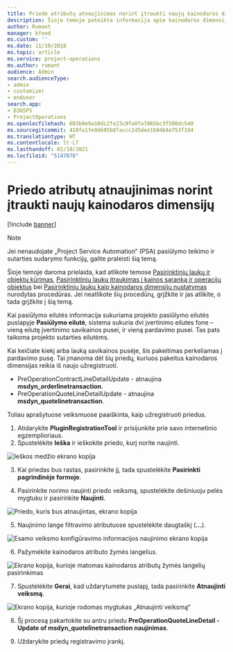 ```yaml
---
title: Priedo atributų atnaujinimas norint įtraukti naujų kainodaros dimensijų
description: Šioje temoje pateikta informacija apie kainodaros dimensijų priedo atributų atnaujinimą.
author: Rumant
manager: kfend
ms.custom: ''
ms.date: 11/19/2018
ms.topic: article
ms.service: project-operations
ms.author: rumant
audience: Admin
search.audienceType:
- admin
- customizer
- enduser
search.app:
- D365PS
- ProjectOperations
ms.openlocfilehash: 603b0e9a10dc2fe23c9fa0fa7065bc3f500dc540
ms.sourcegitcommit: 418fa1fe9d605b8faccc2d5dee1b04b4e753f194
ms.translationtype: HT
ms.contentlocale: lt-LT
ms.lasthandoff: 02/10/2021
ms.locfileid: "5147078"
---
```

# <a name="update-plug-in-attributes-to-include-new-pricing-dimensions"></a>Priedo atributų atnaujinimas norint įtraukti naujų kainodaros dimensijų

[!include [banner](../includes/psa-now-project-operations.md)]

> [!NOTE]
> Jei nenaudojate „Project Service Automation“ (PSA) pasiūlymo teikimo ir sutarties sudarymo funkcijų, galite praleisti šią temą.

Šioje temoje daroma prielaida, kad atlikote temose [Pasirinktinių laukų ir objektų kūrimas](create-custom-fields-entities.md), [Pasirinktinių laukų įtraukimas į kainos sąranką ir operacijų objektus](field-references.md) bei [Pasirinktinių laukų kaip kainodaros dimensijų nustatymas](set-up-pricing-dimensions.md) nurodytas procedūras. Jei neatlikote šių procedūrų, grįžkite ir jas atlikite, o tada grįžkite į šią temą.

Kai pasiūlymo eilutės informacija sukuriama projekto pasiūlymo eilutės puslapyje **Pasiūlymo eilutė**, sistema sukuria dvi įvertinimo eilutes fone – vieną eilutę įvertinimo savikainos pusei, ir vieną pardavimo pusei. Tas pats taikoma projekto sutarties eilutėms.

Kai keičiate kiekį arba lauką savikainos pusėje, šis pakeitimas perkeliamas į pardavimo pusę. Tai įmanoma dėl šių priedų, kuriuos pakeitus kainodaros dimensijas reikia iš naujo užregistruoti.

- PreOperationContractLineDetailUpdate - atnaujina **msdyn_orderlinetransaction**.
- PreOperationQuoteLineDetailUpdate - atnaujina **msdyn_quotelinetransaction**.

Toliau aprašytuose veiksmuose paaiškinta, kaip užregistruoti priedus.

1. Atidarykite **PluginRegistrationTool** ir prisijunkite prie savo internetinio egzemplioriaus.
2. Spustelėkite **Ieška** ir ieškokite priedo, kurį norite naujinti.

 ![Ieškos medžio ekrano kopija](media/PRT-1.png)

3. Kai priedas bus rastas, pasirinkite jį, tada spustelėkite **Pasirinkti pagrindinėje formoje**.

4. Pasirinkite norimo naujinti priedo veiksmą, spustelėkite dešiniuoju pelės mygtuku ir pasirinkite **Naujinti**.

 ![Priedo, kuris bus atnaujintas, ekrano kopija](media/PRT-2.png)
 
5. Naujinimo lange filtravimo atributuose spustelėkite daugtaškį (**...**).

 ![Esamo veiksmo konfigūravimo informacijos naujinimo ekrano kopija](media/PRT-3.png)
 
6. Pažymėkite kainodaros atributo žymės langelius.

 ![Ekrano kopija, kurioje matomas kainodaros atributų žymės langelių pasirinkimas](media/PRT-4.png)

7. Spustelėkite **Gerai**, kad uždarytumėte puslapį, tada pasirinkite **Atnaujinti veiksmą**.

 ![Ekrano kopija, kurioje rodomas mygtukas „Atnaujinti veiksmą“](media/PRT-5.png)
 
8. Šį procesą pakartokite su antru priedu **PreOperationQuoteLineDetail - Update of msdyn_quotelinetransaction naujinimas**.

9. Uždarykite priedų registravimo įrankį.

